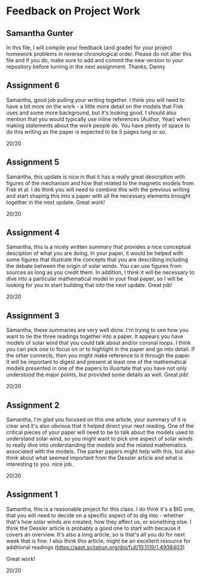 # Feedback on Project Work
## Samantha Gunter

In this file, I will compile your feedback (and grade) for your project homework problems in reverse chronological order. Please do not alter this file and if you do, make sure to add and commit the new version to your repository before turning in the next assignment. Thanks, Danny

## Assignment 6

Samantha, good job pulling your writing together. I think you will need to have a bit more on the work - a little more detail on the models that Fisk uses and some more background, but it's looking good. I should also mention that you would typically use inline references (Author, Year) when making statements about the work people do. You have plenty of space to do this writing as the paper is expected to be 5 pages long or so.

20/20

## Assignment 5

Samantha, this update is nice in that it has a really great description with figures of the mechanism and how that related to the magnetic models from Fisk et al. I do think you will need to combine this with the previous writing and start shaping this into a paper with all the necessary elements brought together in the next update. Great work!

20/20

## Assignment 4

Samantha, this is a nicely written summary that provides a nice conceptual desciption of what you are doing. In your paper, it would be helped with some figures that illustrate the concepts that you are describing including the debate between the origin of solar winds. You can use figures from sources as long as you credit them. In addition, I think it will be necessary to dive into a particular mathematical model in your final paper, so I will be looking for you to start building that into the next update. Great job!

20/20


## Assignment 3

Samantha, these summaries are very well done. I'm trying to see how you want to tie the three readings together into a paper. It appears you have models of solar wind that you could talk about and/or coronal loops. I think you can pick one to focus on or to highlight in the paper and go into detail. If the other connects, then you might make reference to it through the paper. It will be important to digest and present at least one of the mathematical models presented in one of the papers to illusrtate that you have not only understood the major points, but provided some details as well. Great job!

20/20


## Assignment 2

Samantha, I'm glad you focused on this one article, your summary of it is clear and it's also obvious that it helped direct your next reading. One of the critical pieces of your paper will need to be to talk about the models used to understand solar wind, so you might want to pick one aspect of solar winds to really dive into understanding the models and the related mathematics associated with the models. The parker papers might help with this, but also think about what seemed important from the Dessler article and what is interesting to you. nice job.

20/20

## Assignment 1

Samantha, this is a reasonable project for this class. I do think it's a BIG one, that you will need to decide on a specific aspect of to dig into - whether that's how solar winds are created, how they affect us, or something else. I think the Dessler article is probably a good one to start with because it covers an overview. It's also a long article, so is that's all you do for next week that is fine. I also think this article, might be an excellent resource for additional readings (https://aapt.scitation.org/doi/full/10.1119/1.4938403)

Great work!

20/20
